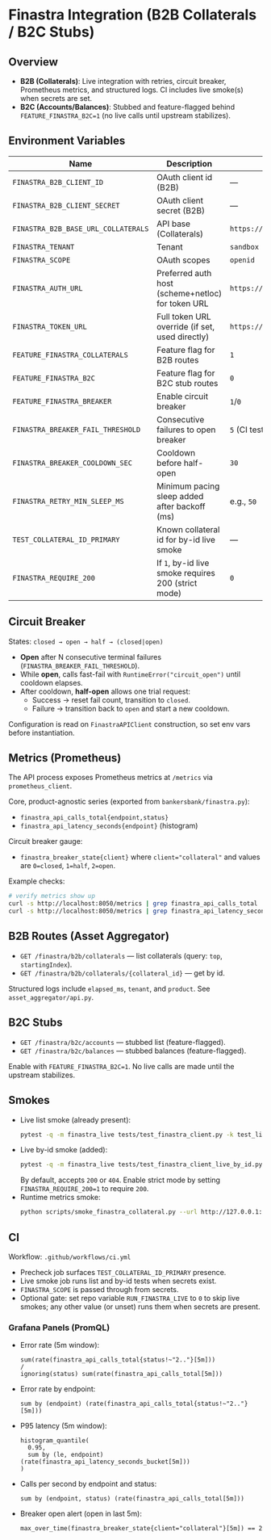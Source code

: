 # Finastra Integration (B2B Collaterals / B2C Stubs)

## Overview
- **B2B (Collaterals)**: Live integration with retries, circuit breaker, Prometheus metrics, and structured logs. CI includes live smoke(s) when secrets are set.
- **B2C (Accounts/Balances)**: Stubbed and feature-flagged behind `FEATURE_FINASTRA_B2C=1` (no live calls until upstream stabilizes).

## Environment Variables

| Name                                  | Description                                           | Default / Example                         |
|---------------------------------------|-------------------------------------------------------|-------------------------------------------|
| `FINASTRA_B2B_CLIENT_ID`              | OAuth client id (B2B)                                 | —                                         |
| `FINASTRA_B2B_CLIENT_SECRET`          | OAuth client secret (B2B)                             | —                                         |
| `FINASTRA_B2B_BASE_URL_COLLATERALS`   | API base (Collaterals)                                | `https://api.fusionfabric.cloud`          |
| `FINASTRA_TENANT`                     | Tenant                                                | `sandbox`                                  |
| `FINASTRA_SCOPE`                      | OAuth scopes                                          | `openid`                                   |
| `FINASTRA_AUTH_URL`                   | Preferred auth host (scheme+netloc) for token URL     | `https://api.fusionfabric.cloud`          |
| `FINASTRA_TOKEN_URL`                  | Full token URL override (if set, used directly)       | `https://api.fusionfabric.cloud/login/v1/sandbox/oidc/token` |
| `FEATURE_FINASTRA_COLLATERALS`        | Feature flag for B2B routes                           | `1`                                        |
| `FEATURE_FINASTRA_B2C`                | Feature flag for B2C stub routes                      | `0`                                        |
| `FEATURE_FINASTRA_BREAKER`            | Enable circuit breaker                                | `1`/`0`                                    |
| `FINASTRA_BREAKER_FAIL_THRESHOLD`     | Consecutive failures to open breaker                  | `5` (CI tests use `2`)                     |
| `FINASTRA_BREAKER_COOLDOWN_SEC`       | Cooldown before half-open                             | `30`                                       |
| `FINASTRA_RETRY_MIN_SLEEP_MS`         | Minimum pacing sleep added after backoff (ms)         | e.g., `50`                                 |
| `TEST_COLLATERAL_ID_PRIMARY`          | Known collateral id for by-id live smoke              | —                                         |
| `FINASTRA_REQUIRE_200`                | If `1`, by-id live smoke requires 200 (strict mode)   | `0`                                        |

## Circuit Breaker
States: `closed → open → half → (closed|open)`
- **Open** after N consecutive terminal failures (`FINASTRA_BREAKER_FAIL_THRESHOLD`).
- While **open**, calls fast-fail with `RuntimeError("circuit_open")` until cooldown elapses.
- After cooldown, **half-open** allows one trial request:
  - Success → reset fail count, transition to `closed`.
  - Failure → transition back to `open` and start a new cooldown.

Configuration is read on `FinastraAPIClient` construction, so set env vars before instantiation.

## Metrics (Prometheus)
The API process exposes Prometheus metrics at `/metrics` via `prometheus_client`.

Core, product-agnostic series (exported from `bankersbank/finastra.py`):
- `finastra_api_calls_total{endpoint,status}`
- `finastra_api_latency_seconds{endpoint}` (histogram)

Circuit breaker gauge:
- `finastra_breaker_state{client}` where `client="collateral"` and values are `0=closed`, `1=half`, `2=open`.

Example checks:
```bash
# verify metrics show up
curl -s http://localhost:8050/metrics | grep finastra_api_calls_total || true
curl -s http://localhost:8050/metrics | grep finastra_api_latency_seconds || true
```

## B2B Routes (Asset Aggregator)
- `GET /finastra/b2b/collaterals` — list collaterals (query: `top`, `startingIndex`).
- `GET /finastra/b2b/collaterals/{collateral_id}` — get by id.

Structured logs include `elapsed_ms`, `tenant`, and `product`. See `asset_aggregator/api.py`.

## B2C Stubs
- `GET /finastra/b2c/accounts` — stubbed list (feature-flagged).
- `GET /finastra/b2c/balances` — stubbed balances (feature-flagged).

Enable with `FEATURE_FINASTRA_B2C=1`. No live calls are made until the upstream stabilizes.

## Smokes
- Live list smoke (already present):
  ```bash
  pytest -q -m finastra_live tests/test_finastra_client.py -k test_live_list_collaterals_smoke
  ```
- Live by-id smoke (added):
  ```bash
  pytest -q -m finastra_live tests/test_finastra_client_live_by_id.py -k test_live_get_collateral_smoke
  ```
  By default, accepts `200` or `404`. Enable strict mode by setting `FINASTRA_REQUIRE_200=1` to require `200`.
- Runtime metrics smoke:
  ```bash
  python scripts/smoke_finastra_collateral.py --url http://127.0.0.1:8050
  ```

## CI
Workflow: `.github/workflows/ci.yml`
- Precheck job surfaces `TEST_COLLATERAL_ID_PRIMARY` presence.
- Live smoke job runs list and by-id tests when secrets exist.
- `FINASTRA_SCOPE` is passed through from secrets.
 - Optional gate: set repo variable `RUN_FINASTRA_LIVE` to `0` to skip live smokes; any other value (or unset) runs them when secrets are present.

### Grafana Panels (PromQL)

- Error rate (5m window):
  ```promql
  sum(rate(finastra_api_calls_total{status!~"2.."}[5m]))
  /
  ignoring(status) sum(rate(finastra_api_calls_total[5m]))
  ```

- Error rate by endpoint:
  ```promql
  sum by (endpoint) (rate(finastra_api_calls_total{status!~"2.."}[5m]))
  ```

- P95 latency (5m window):
  ```promql
  histogram_quantile(
    0.95,
    sum by (le, endpoint) (rate(finastra_api_latency_seconds_bucket[5m]))
  )
  ```

- Calls per second by endpoint and status:
  ```promql
  sum by (endpoint, status) (rate(finastra_api_calls_total[5m]))
  ```

- Breaker open alert (open in last 5m):
  ```promql
  max_over_time(finastra_breaker_state{client="collateral"}[5m]) == 2
  ```

